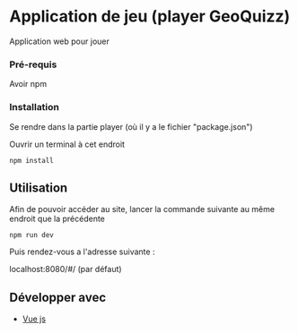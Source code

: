 # Application de jeu (player GeoQuizz)

Application web pour jouer

### Pré-requis

Avoir npm

### Installation

Se rendre dans la partie player (où il y a le fichier "package.json")

Ouvrir un terminal à cet endroit

```
npm install
```

## Utilisation

Afin de pouvoir accéder au site, lancer la commande suivante au même endroit que la précédente

```
npm run dev
```

Puis rendez-vous a l'adresse suivante :

localhost:8080/#/ (par défaut)

## Développer avec

* [Vue js](https://vuejs.org/)
